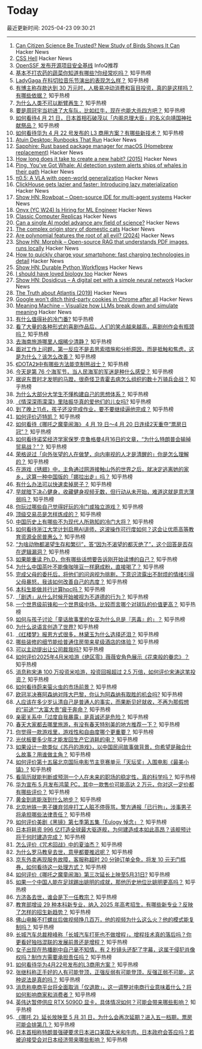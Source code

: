 # Today

最近更新时间: 2025-04-23 09:30:21

--- 
1. [Can Citizen Science Be Trusted? New Study of Birds Shows It Can](https://www.ucdavis.edu/news/can-citizen-science-be-trusted-new-study-birds-shows-it-can) Hacker News
2. [CSS Hell](https://csshell.com/) Hacker News
3. [OpenSSF 发布开源项目安全基线](https://www.infoq.cn/article/JeiepCss029JiK27UPTd) InfoQ推荐
4. [基本不打农药的蔬菜你知道有哪些?你经常吃吗？](https://www.zhihu.com/question/1888786361957475823) 知乎热榜
5. [LadyGaga 在科切拉音乐节演出的表现怎么样？](https://www.zhihu.com/question/1894489440291907384) 知乎热榜
6. [有博主称存款达到 30 万元时，人极易冲动消费和盲目投资，真的是这样吗？有哪些依据？](https://www.zhihu.com/question/1897028991606550872) 知乎热榜
7. [为什么人类不可以断臂再生？](https://www.zhihu.com/question/15377181189) 知乎热榜
8. [要是周冠宇当初进了大车队，比如红牛，现在也能大杀四方吧？](https://www.zhihu.com/question/1897973102320784463) 知乎热榜
9. [如何看待4 月 21 日，日本首相石破茂以「内阁总理大臣」的名义向靖国神社献祭品？](https://www.zhihu.com/question/1897598451572799244) 知乎热榜
10. [如何看待华为 4 月 22 号发布的 L3 商用方案？有哪些新技术？](https://www.zhihu.com/question/1898105008437847355) 知乎热榜
11. [Atuin Desktop: Runbooks That Run](https://blog.atuin.sh/atuin-desktop-runbooks-that-run/) Hacker News
12. [Sapphire: Rust based package manager for macOS (Homebrew replacement)](https://github.com/alexykn/sapphire) Hacker News
13. [How long does it take to create a new habit? (2015)](https://thelogicaloptimist.com/index.php/2015/10/25/the-21-day-myth-create-new-habit/) Hacker News
14. [Ping, You've Got Whale: AI detection system alerts ships of whales in their path](https://www.biographic.com/ping-youve-got-whale/) Hacker News
15. [π0.5: A VLA with open-world generalization](https://pi.website/blog/pi05) Hacker News
16. [ClickHouse gets lazier and faster: Introducing lazy materialization](https://clickhouse.com/blog/clickhouse-gets-lazier-and-faster-introducing-lazy-materialization) Hacker News
17. [Show HN: Rowboat – Open-source IDE for multi-agent systems](https://github.com/rowboatlabs/rowboat) Hacker News
18. [Onyx (YC W24) Is Hiring for ML Engineer](https://www.ycombinator.com/companies/onyx/jobs/3Se5ptG-machine-learning-engineer) Hacker News
19. [Classic Computer Replicas](https://obsolescence.dev/index.html) Hacker News
20. [Can a single AI model advance any field of science?](https://www.lanl.gov/media/publications/1663/1269-earl-lawrence-ai) Hacker News
21. [The complex origin story of domestic cats](https://phys.org/news/2025-04-complex-story-domestic-cats-tunisia.html) Hacker News
22. [Are polynomial features the root of all evil? (2024)](https://alexshtf.github.io/2024/01/21/Bernstein.html) Hacker News
23. [Show HN: Morphik – Open-source RAG that understands PDF images, runs locally](https://github.com/morphik-org/morphik-core) Hacker News
24. [How to quickly charge your smartphone: fast charging technologies in detail](https://eb43.github.io/articles/fast-charging-technologies-in-detail.html) Hacker News
25. [Show HN: Durable Python Workflows](https://github.com/autokitteh/autokitteh) Hacker News
26. [I should have loved biology too](https://nehalslearnings.substack.com/p/i-should-have-loved-biology-too) Hacker News
27. [Show HN: Dosidicus – A digital pet with a simple neural network](https://github.com/ViciousSquid/Dosidicus) Hacker News
28. [The Truth about Atlantis (2019)](https://talesoftimesforgotten.com/2019/03/26/the-truth-about-atlantis/) Hacker News
29. [Google won't ditch third-party cookies in Chrome after all](https://arstechnica.com/gadgets/2025/04/google-wont-ditch-third-party-cookies-in-chrome-after-all/) Hacker News
30. [Meaning Machine – Visualize how LLMs break down and simulate meaning](https://meaning-machine.streamlit.app) Hacker News
31. [有什么值得补的冷门番?](https://www.zhihu.com/question/368848645) 知乎热榜
32. [看了大量的各种形式的喜剧作品后，人们的笑点越来越高，喜剧创作会有瓶颈吗？](https://www.zhihu.com/question/310812089) 知乎热榜
33. [去海南旅游哪里人烟稀少清静？](https://www.zhihu.com/question/650156353) 知乎热榜
34. [面对工作上问题，第一反应不是去思索措施和分析原因，而是抵触和焦虑，这是为什么？该怎么改善？](https://www.zhihu.com/question/1895434198497601116) 知乎热榜
35. [《DOTA2》中有哪些方法能克制熊战士？](https://www.zhihu.com/question/623278106) 知乎热榜
36. [今天是第 76 个海军节，当人民海军的军迷是种什么感受？](https://www.zhihu.com/question/1895796589320188252) 知乎热榜
37. [据说东晋时才发明的马蹬，很奇怪卫青霍去病怎么组织的数十万骑兵会战？](https://www.zhihu.com/question/497079999) 知乎热榜
38. [为什么大部分大学生不懂构建自己的思想体系？](https://www.zhihu.com/question/650300547) 知乎热榜
39. [《情深深雨濛濛》里陆振华真的爱他们的儿女吗?](https://www.zhihu.com/question/1894773391799604799) 知乎热榜
40. [到了晚上11点，孩子还没完成作业，要不要继续逼他完成？](https://www.zhihu.com/question/13457841158) 知乎热榜
41. [如何评价迈特凯？](https://www.zhihu.com/question/34846667) 知乎热榜
42. [如何看待《哪吒之魔童闹海》 4 月 19 日～4 月 20 日连续2天重夺“票房日冠”？](https://www.zhihu.com/question/1897456855657202407) 知乎热榜
43. [如何看待诺奖经济学家保罗·克鲁格曼4月16日的文章，“为什么特朗普会输掉贸易战？”？](https://www.zhihu.com/question/1896597731339900732) 知乎热榜
44. [荣格说过「向外张望的人在做梦，向内审视的人才是清醒的」你是怎么理解的？](https://www.zhihu.com/question/1896134618794678141) 知乎热榜
45. [在游戏《锈翅》中，主角通过网游接触山外的世界之后，就决定逃离她的家乡，这算一种中国版的「娜拉出走」吗？](https://www.zhihu.com/question/1895534645090693686) 知乎热榜
46. [有什么办法可以快速卖掉房子？](https://www.zhihu.com/question/13369526475) 知乎热榜
47. [早就暗下决心健身，收藏健身视频无数，但行动从未开始，难道这就是意志薄弱吗？](https://www.zhihu.com/question/1895155658862593720) 知乎热榜
48. [你玩过哪些自己觉得好玩的冷门或独立游戏？](https://www.zhihu.com/question/13211876346) 知乎热榜
49. [顶级交易员是怎样炼成的？](https://www.zhihu.com/question/399717101) 知乎热榜
50. [中国历史上有哪些不为现代人所熟知的冷门大将？](https://www.zhihu.com/question/27572823) 知乎热榜
51. [如何看待浙江大学计划启用AI讲师，这波操作可行度如何？这会让优质高等教育资源全民普惠么？](https://www.zhihu.com/question/1894388607655068671) 知乎热榜
52. [“为啥动物都渴望生存和繁衍”，答“因为不渴望的都灭绝了”，这个回答是否存在逻辑漏洞？](https://www.zhihu.com/question/1897613537007863518) 知乎热榜
53. [如果能重读 Ph.D，你有哪些话想要告诉刚开始读博的自己？](https://www.zhihu.com/question/1896287526882341948) 知乎热榜
54. [为什么中国茶叶不能像咖啡豆一样磨成粉，直接喝了？](https://www.zhihu.com/question/1895171499788304397) 知乎热榜
55. [完成父母的委托后，将他们的问询视为挑剔，下意识流露出不耐烦的情绪引得父母暴怒，我该如何改善自己的态度？](https://www.zhihu.com/question/1896250594144019887) 知乎热榜
56. [本科生能做并行计算hpc吗？](https://www.zhihu.com/question/657927103) 知乎热榜
57. [「剧透」从什么时候开始被视为不道德的行为？](https://www.zhihu.com/question/1895578964489127552) 知乎热榜
58. [一个世界级前锋和一个世界级中场，比较而言哪个对球队的价值更高？](https://www.zhihu.com/question/1896617540551156962) 知乎热榜
59. [如何与孩子讨论「童话故事里的女巫为什么总是『恶毒』的」？](https://www.zhihu.com/question/1892523426897441512) 知乎热榜
60. [为什么说语言创造了世界?](https://www.zhihu.com/question/402371778) 知乎热榜
61. [《红楼梦》报恩方式很多，林黛玉为什么选择还泪？](https://www.zhihu.com/question/564537559) 知乎热榜
62. [哪些装修的细节能给普通住房带来星级酒店的体验？](https://www.zhihu.com/question/56741424) 知乎热榜
63. [可以主动提出让公司裁我吗?](https://www.zhihu.com/question/9235011345) 知乎热榜
64. [如何评价2025年4月米哈游《绝区零》薇薇安角色展示《花束般的眷恋》？](https://www.zhihu.com/question/1898008888051208909) 知乎热榜
65. [消息称宋涛 100 万投资米哈游，投资回报超过 2.5 万倍，如何评价宋涛这笔投资？](https://www.zhihu.com/question/1897396503166838751) 知乎热榜
66. [如何看待蔚来萤火虫的市场前景？](https://www.zhihu.com/question/1897041127921653178) 知乎热榜
67. [欧冠半决赛阿森纳对阵大巴黎，你认为阿森纳有取胜的机会吗?](https://www.zhihu.com/question/1896511193948067010) 知乎热榜
68. [人应该在多少岁认清自己是普通人的事实，而果断见好就收，不再为那假想的“前途”“大富大贵”疲于奔命？](https://www.zhihu.com/question/1896541632217719189) 知乎热榜
69. [亲密关系中「过度自我暴露」是真诚还是危险？](https://www.zhihu.com/question/1887490710963468184) 知乎热榜
70. [春天大家都去哪里旅游，有没有春天特别美的地方推荐一下？](https://www.zhihu.com/question/1888635188419985803) 知乎热榜
71. [你觉得一款游戏里，游戏性和自由度哪个更重要？](https://www.zhihu.com/question/1897401607127291767) 知乎热榜
72. [光伏板要多少年才能发回生产它消耗的电？](https://www.zhihu.com/question/8943495780) 知乎热榜
73. [如果设计一款类似《苏丹的游戏》，以中国民间故事做背景，你希望是融合什么故事？用谁做主角？](https://www.zhihu.com/question/1896586158235964120) 知乎热榜
74. [如何评价第十五届北京国际电影节主竞赛单元「天坛奖」入围电影《最美小镇》?](https://www.zhihu.com/question/1896290760476820766) 知乎热榜
75. [看简历就能判断或预测一个人在未来的职场的稳定性，真的科学吗？](https://www.zhihu.com/question/591909441) 知乎热榜
76. [华为宣布 5 月发布鸿蒙 PC，其中一款售价可能高达 2 万元，你对这一定价都有哪些评价？](https://www.zhihu.com/question/1896159845276696634) 知乎热榜
77. [黄金到底能涨到什么地步？](https://www.zhihu.com/question/1895842686189168614) 知乎热榜
78. [北京地铁一男子嫌弃邻座打工人脏不停辱骂，警方通报「已行拘」，涉事男子将承担哪些法律责任？](https://www.zhihu.com/question/1897598981221093671) 知乎热榜
79. [如何评价美剧《黑镜》第七季第五集「Eulogy 悼念」？](https://www.zhihu.com/question/1894065695983118150) 知乎热榜
80. [日本将耗资 996 亿打造全球最大驱逐舰，为何建造成本如此高昂？该舰预计将于何时建造完成？](https://www.zhihu.com/question/1897611084057264931) 知乎热榜
81. [怎么评价《咒术回战》中的夏油杰？](https://www.zhihu.com/question/428859226) 知乎热榜
82. [为什么罗马教皇去世，意甲都要推迟呢？](https://www.zhihu.com/question/1897917099034276331) 知乎热榜
83. [京东外卖再现服务故障，客服称超时 20 分钟订单全免，将发 10 元无门槛券，如何看待这一处理方式？](https://www.zhihu.com/question/1898004011774342680) 知乎热榜
84. [如何评价《哪吒之魔童闹海》第三次延长上映至5月31日?](https://www.zhihu.com/question/1898041216282662253) 知乎热榜
85. [如果一个中国人能在足球踢出姚明的成就，那他历史地位比姚明更高吗？](https://www.zhihu.com/question/1895553554913137801) 知乎热榜
86. [方济各去世，谁会是下一任教宗？](https://www.zhihu.com/question/1897695631277027787) 知乎热榜
87. [教育部增设 29 种本科新专业，纳入 2025 年高考招生，有哪些新专业？反映了怎样的招生新趋势？](https://www.zhihu.com/question/1897959954473776345) 知乎热榜
88. [佛山电翰不打螺丝后做视频挣几百万，他的视频为什么这么火？他的模式能复制吗？](https://www.zhihu.com/question/1896626988447391996) 知乎热榜
89. [长城汽车总裁穆峰称「长城汽车打死也不做增程」，增程技术真的落后吗？你更看好独挡混联的发展前景还是增程？](https://www.zhihu.com/question/1897746802142306378) 知乎热榜
90. [女子出现在热播剧中自己毫不知情，有 2 秒镜头还配了字幕，这属于侵犯肖像权吗？制作方需要承担责任吗？](https://www.zhihu.com/question/1897390300189650991) 知乎热榜
91. [如何看待华为4月22号发布的L3商用方案？](https://www.zhihu.com/question/1898105008437847355) 知乎热榜
92. [张继科称正手好的人有可能登顶，正强反弱有可能登顶，反强正弱不可能，这种说法是真的吗？](https://www.zhihu.com/question/1897703649792202133) 知乎热榜
93. [消息称电商平台将全面取消「仅退款」，这一调整对电商行业意味着什么？将如何影响商家和消费者？](https://www.zhihu.com/question/1898080865973662583) 知乎热榜
94. [英伟达暂停供应 RTX 5090D 显卡，具体情况如何？可能会带来哪些影响？](https://www.zhihu.com/question/1897224478980809260) 知乎热榜
95. [《哪吒 2》延长放映至 5 月 31 日，为什么会再次延期？进入五一档期，票房可能会排第几？](https://www.zhihu.com/question/1897967366580691557) 知乎热榜
96. [日本首相称特朗普强硬要求日本进口美国大米和牛肉，日本政府会答应吗？若被迫接受会对日本经济带来哪些影响？](https://www.zhihu.com/question/1897991291586962197) 知乎热榜
